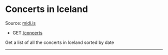 # Concerts in Iceland

Source: [midi.is](https://midi.is/)

- GET [/concerts](https://apis.is/concerts)

Get a list of all the concerts in Iceland sorted by date

---
